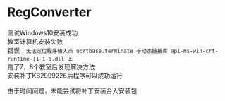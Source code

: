 # RegConverter

测试Windows10安装成功<br>
教室计算机安装失败<br>
错误：`无法定位程序输入点 ucrtbase.terminate 于动态链接库 api-ms-win-crt-runtime-|1-1-0.dll 上`<br>
跑了7，8个教室后发现解决方法<br>
安装补丁KB2999226后程序可以成功运行<br>

由于时间问题，未能尝试将补丁安装合入安装包<br>
